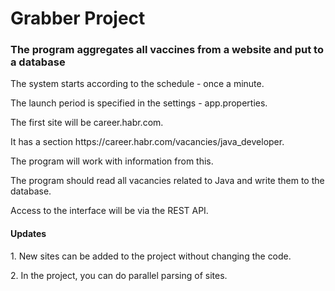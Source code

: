 <h1 align="left">Grabber Project</h1>
<h3 align="left">The program aggregates all vaccines from a website and put to a database</h3>
<p align="left">The system starts according to the schedule - once a minute.</p>
<p align="left">The launch period is specified in the settings - app.properties.</p>
<p align="left">The first site will be career.habr.com.</p>
<p align="left">It has a section https://career.habr.com/vacancies/java_developer.</p>
<p align="left">The program will work with information from this.</p>
<p align="left">The program should read all vacancies related to Java and write them to the database.</p>
<p align="left">Access to the interface will be via the REST API.</p>
<h4 align="left">Updates</h4>
<p align="left">1. New sites can be added to the project without changing the code.</p>
<p align="left">2. In the project, you can do parallel parsing of sites.</p>
